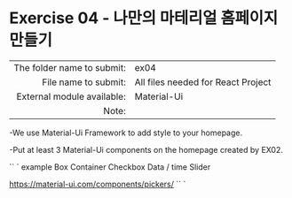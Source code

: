 # Exercise 04 - 나만의 마테리얼 홈페이지 만들기

|                      |                    |
| --------------------:| ------------------ |
|The folder name to submit: |ex04 |
|File name to submit: | All files needed for React Project |
|External module available: | Material-Ui |
|Note: ||

-We use Material-Ui Framework to add style to your homepage.

-Put at least 3 Material-Ui components on the homepage created by EX02.

`` `
example
Box
Container
Checkbox
Data / time
Slider

https://material-ui.com/components/pickers/
`` `
